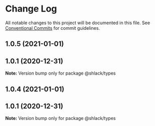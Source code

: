 # Change Log

All notable changes to this project will be documented in this file.
See [Conventional Commits](https://conventionalcommits.org) for commit guidelines.

## 1.0.5 (2021-01-01)



## 1.0.1 (2020-12-31)

**Note:** Version bump only for package @shlack/types





## 1.0.4 (2021-01-01)



## 1.0.1 (2020-12-31)

**Note:** Version bump only for package @shlack/types
